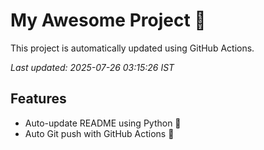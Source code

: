 # My Awesome Project 🚀

This project is automatically updated using GitHub Actions.

_Last updated: 2025-07-26 03:15:26 IST_

## Features
- Auto-update README using Python 🐍
- Auto Git push with GitHub Actions 🤖
